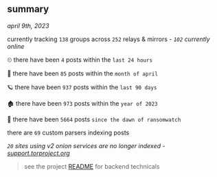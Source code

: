 
## summary
_april 9th, 2023_

currently tracking `138` groups across `252` relays & mirrors - _`102` currently online_

⏲ there have been `4` posts within the `last 24 hours`

🦈 there have been `85` posts within the `month of april`

🪐 there have been `937` posts within the `last 90 days`

🏚 there have been `973` posts within the `year of 2023`

🦕 there have been `5664` posts `since the dawn of ransomwatch`

there are `69` custom parsers indexing posts

_`20` sites using v2 onion services are no longer indexed - [support.torproject.org](https://support.torproject.org/onionservices/v2-deprecation/)_

> see the project [README](https://github.com/joshhighet/ransomwatch#ransomwatch--) for backend technicals
